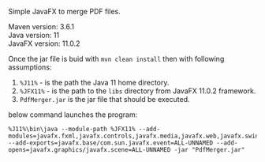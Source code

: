 Simple JavaFX to merge PDF files.

Maven version:  3.6.1 <br />
Java version:   11 <br />
JavaFX version: 11.0.2 <br />

Once the jar file is buid with `mvn clean install` then with following assumptions: <br />
1. `%J11%` - is the path the Java 11 home directory. <br />
2. `%JFX11%` - is the path to the `libs` directory from JavaFX 11.0.2 framework. <br />
3. `PdfMerger.jar` is the jar file that should be executed. <br />

below command launches the program: 
```
%J11%\bin\java --module-path %JFX11% --add-modules=javafx.fxml,javafx.controls,javafx.media,javafx.web,javafx.swing --add-exports=javafx.base/com.sun.javafx.event=ALL-UNNAMED --add-opens=javafx.graphics/javafx.scene=ALL-UNNAMED -jar "PdfMerger.jar"
```
